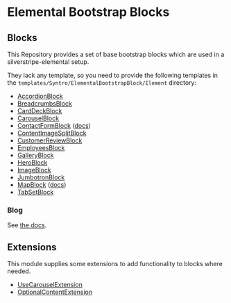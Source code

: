 # Elemental Bootstrap Blocks

## Blocks
This Repository provides a set of base bootstrap blocks which are used in a
silverstripe-elemental setup.

They lack any template, so you need to provide the following templates in the
`templates/Syntro/ElementalBootstrapBlock/Element` directory:

* [AccordionBlock](src/Element/AccordionBlock.php)
* [BreadcrumbsBlock](src/Element/BreadcrumbsBlock.php)
* [CardDeckBlock](src/Element/CardDeckBlock.php)
* [CarouselBlock](src/Element/CarouselBlock.php)
* [ContactFormBlock](src/Element/ContactFormBlock.php) ([docs](docs/ContactFormBlock.md))
* [ContentImageSplitBlock](src/Element/ContentImageSplitBlock.php)
* [CustomerReviewBlock](src/Element/CustomerReviewBlock.php)
* [EmployeesBlock](src/Element/EmployeesBlock.php)
* [GalleryBlock](src/Element/GalleryBlock.php)
* [HeroBlock](src/Element/HeroBlock.php)
* [ImageBlock](src/Element/ImageBlock.php)
* [JumbotronBlock](src/Element/JumbotronBlock.php)
* [MapBlock](src/Element/MapBlock.php) ([docs](docs/MapBlock.md))
* [TabSetBlock](src/Element/TabSetBlock.php)

### Blog
See [the docs](docs/BlogBlocks.md).


## Extensions
This module supplies some extensions to add functionality to blocks where needed.

* [UseCarouselExtension](docs/extensions/UseCarouselExtension.md)
* [OptionalContentExtension](docs/extensions/OptionalContentExtension.md)

